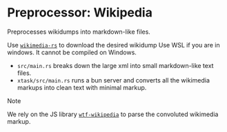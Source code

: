 # Preprocessor: Wikipedia

Preprocesses wikidumps into markdown-like files.

Use [`wikimedia-rs`](https://github.com/fluffysquirrels/wikimedia-rs) to download the desired wikidump Use WSL if you are in windows. It cannot be compiled on Windows.

- `src/main.rs` breaks down the large xml into small markdown-like text files.
- `xtask/src/main.rs` runs a bun server and converts all the wikimedia markups into clean text with minimal markup.

> [!NOTE]
> We rely on the JS library [`wtf-wikipedia`](https://github.com/spencermountain/wtf_wikipedia) to parse the convoluted wikimedia markup.